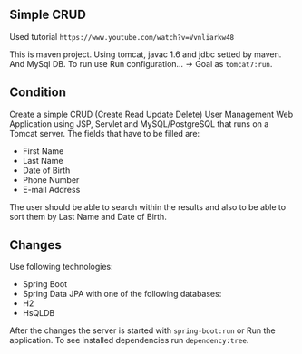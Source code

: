 ## Simple CRUD
Used tutorial `https://www.youtube.com/watch?v=Vvnliarkw48`

This is maven project.
Using tomcat, javac 1.6 and jdbc setted by maven. And MySql DB.
To run use Run configuration... -> Goal as `tomcat7:run`.

## Condition
Create a simple CRUD (Create Read Update Delete) User Management 
Web Application using JSP, Servlet and MySQL/PostgreSQL that 
runs on a Tomcat server.
The fields that have to be filled are:
* First Name
* Last Name
* Date of Birth
* Phone Number
* E-mail Address

The user should be able to search within the
 results and also to be able to sort them by Last Name and Date of Birth. 


## Changes
Use following technologies:
* Spring Boot
* Spring Data JPA
with one of the following databases:
* H2
* HsQLDB

After the changes the server is started with `spring-boot:run` or Run the application.
To see installed dependencies run `dependency:tree`.
